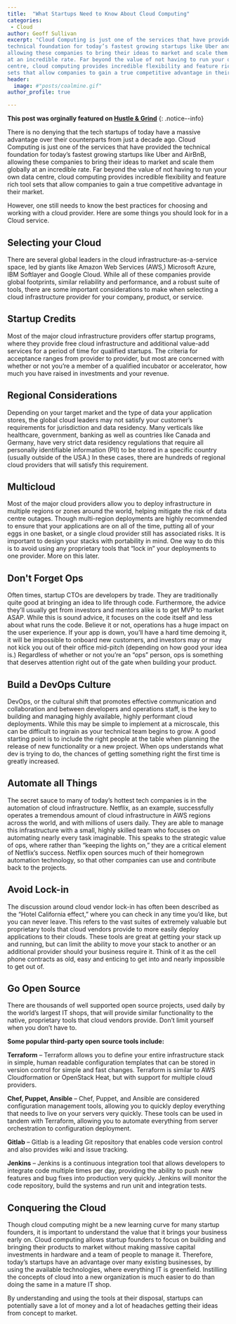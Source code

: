 ```yaml
---
title:  "What Startups Need to Know About Cloud Computing"
categories:
 - Cloud
author: Geoff Sullivan
excerpt: "Cloud Computing is just one of the services that have provided the
technical foundation for today’s fastest growing startups like Uber and AirBnB,
allowing these companies to bring their ideas to market and scale them globally
at an incredible rate. Far beyond the value of not having to run your own data
centre, cloud computing provides incredible flexibility and feature rich tool
sets that allow companies to gain a true competitive advantage in their market."
header:
  image: #"posts/coalmine.gif"
author_profile: true

---
```


**This post was orginally featured on [Hustle & Grind](https://hustleandgrind.co/)**
{: .notice--info}

There is no denying that the tech startups of today have a massive advantage
over their counterparts from just a decade ago. Cloud Computing is just one of
the services that have provided the technical foundation for today’s fastest
growing startups like Uber and AirBnB, allowing these companies to bring their
ideas to market and scale them globally at an incredible rate. Far beyond the
value of not having to run your own data centre, cloud computing provides
incredible flexibility and feature rich tool sets that allow companies to gain
a true competitive advantage in their market.

However, one still needs to know the best practices for choosing and working
with a cloud provider. Here are some things you should look for in a Cloud
service.

## Selecting your Cloud

There are several global leaders in the cloud infrastructure-as-a-service space,
led by giants like Amazon Web Services (AWS,) Microsoft Azure, IBM Softlayer
and Google Cloud. While all of these companies provide global footprints,
similar reliability and performance, and a robust suite of tools, there are
some important considerations to make when selecting a cloud infrastructure
provider for your company, product, or service.

## Startup Credits
Most of the major cloud infrastructure providers offer startup programs, where
they provide free cloud infrastructure and additional value-add services for a
period of time for qualified startups. The criteria for acceptance ranges from
provider to provider, but most are concerned with whether or not you’re a member
of a qualified incubator or accelerator, how much you have raised in investments
and your revenue.

## Regional Considerations

Depending on your target market and the type of data your application stores,
the global cloud leaders may not satisfy your customer’s requirements for
jurisdiction and data residency. Many verticals like healthcare, government,
banking as well as countries like Canada and Germany, have very strict data
residency regulations that require all personally identifiable information (PII)
to be stored in a specific country (usually outside of the USA.) In these cases,
there are hundreds of regional cloud providers that will satisfy this
requirement.

## Multicloud

Most of the major cloud providers allow you to deploy infrastructure in multiple
regions or zones around the world, helping mitigate the risk of data centre
outages. Though multi-region deployments are highly recommended to ensure that
your applications are on all of the time, putting all of your eggs in one
basket, or a single cloud provider still has associated risks. It is important
to design your stacks with portability in mind. One way to do this is to avoid
using any proprietary tools that “lock in” your deployments to one provider.
More on this later.

## Don't Forget Ops

Often times, startup CTOs are developers by trade. They are traditionally quite
good at bringing an idea to life through code. Furthermore, the advice they’ll
usually get from investors and mentors alike is to get MVP to market ASAP.
While this is sound advice, it focuses on the code itself and less about what
runs the code. Believe it or not, operations has a huge impact on the user
experience. If your app is down, you’ll have a hard time demoing it, it will be
impossible to onboard new customers, and investors may or may not kick you out
of their office mid-pitch (depending on how good your idea is.) Regardless of
whether or not you’re an “ops” person, ops is something that deserves attention
right out of the gate when building your product.

## Build a DevOps Culture

DevOps, or the cultural shift that promotes effective communication and
collaboration and between developers and operations staff, is the key to
building and managing highly available, highly performant cloud deployments.
While this may be simple to implement at a microscale, this can be difficult to
ingrain as your technical team begins to grow. A good starting point is to
include the right people at the table when planning the release of new
functionality or a new project. When ops understands what dev is trying to do,
the chances of getting something right the first time is greatly increased.

## Automate all Things
The secret sauce to many of today’s hottest tech companies is in the automation
of cloud infrastructure. Netflix, as an example, successfully operates a
tremendous amount of cloud infrastructure in AWS regions across the world, and
with millions of users daily. They are able to manage this infrastructure with
a small, highly skilled team who focuses on automating nearly every task
imaginable. This speaks to the strategic value of ops, where rather than
“keeping the lights on,” they are a critical element of Netflix’s success.
Netflix open sources much of their homegrown automation technology, so that
other companies can use and contribute back to the projects.

## Avoid Lock-in

The discussion around cloud vendor lock-in has often been described as the
“Hotel California effect,” where you can check in any time you’d like, but you
can never leave. This refers to the vast suites of extremely valuable but
proprietary tools that cloud vendors provide to more easily deploy applications
to their clouds. These tools are great at getting your stack up and running,
but can limit the ability to move your stack to another or an additional
provider should your business require it. Think of it as the cell phone
contracts as old, easy and enticing to get into and nearly impossible to get
out of.

## Go Open Source
There are thousands of well supported open source projects, used daily by the
world’s largest IT shops, that will provide similar functionality to the native,
proprietary tools that cloud vendors provide. Don’t limit yourself when you
don’t have to.

**Some popular third-party open source tools include:**

**Terraform** – Terraform allows you to define your entire infrastructure stack
in simple, human readable configuration templates that can be stored in version
control for simple and fast changes.  Terraform is similar to AWS Cloudformation
or OpenStack Heat, but with support for multiple cloud providers.

**Chef, Puppet, Ansible** – Chef, Puppet, and Ansible are considered
configuration management tools, allowing you to quickly deploy everything that
needs to live on your servers very quickly. These tools can be used in tandem
with Terraform, allowing you to automate everything from server orchestration
to configuration deployment.

**Gitlab** – Gitlab is a leading Git repository that enables code version control
and also provides wiki and issue tracking.

**Jenkins** – Jenkins is a continuous integration tool that allows developers to
integrate code multiple times per day, providing the ability to push new
features and bug fixes into production very quickly. Jenkins will monitor the
code repository, build the systems and run unit and integration tests.

## Conquering the Cloud

Though cloud computing might be a new learning curve for many startup founders,
it is important to understand the value that it brings your business early on.
Cloud computing allows startup founders to focus on building and bringing their
products to market without making massive capital investments in hardware and a
team of people to manage it. Therefore, today’s startups have an advantage over
many existing businesses, by using the available technologies, where everything
IT is greenfield. Instilling the concepts of cloud into a new organization is
much easier to do than doing the same in a mature IT shop.

By understanding and using the tools at their disposal, startups can potentially
save a lot of money and a lot of headaches getting their ideas from concept to
market.
